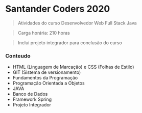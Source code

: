 # Santander Coders 2020

> Atividades do curso Desenvolvedor Web Full Stack Java

> Carga horária: 210 horas

> Inclui projeto integrador para conclusão do curso 



### Conteudo

- HTML (Linguagem de Marcação) e CSS (Folhas de Estilo)
- GIT (Sistema de versionamento)
- Fundamentos da Programação
- Programação Orientada a Objetos
- JAVA
- Banco de Dados
- Framework Spring
- Projeto Integrador
